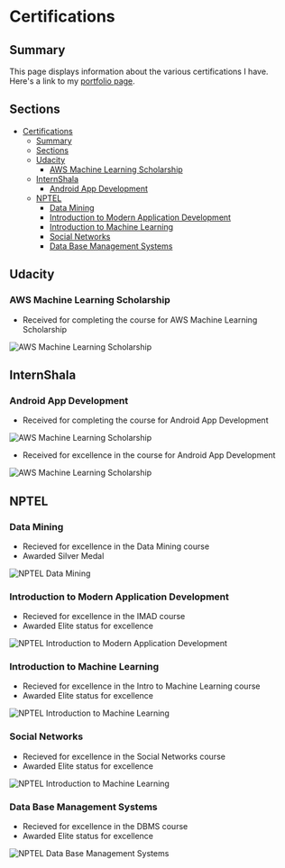 # Certifications

## Summary

This page displays information about the various certifications I have. Here's a link to my [portfolio page](index.html).

## Sections

- [Certifications](#certifications)
  - [Summary](#summary)
  - [Sections](#sections)
  - [Udacity](#udacity)
    - [AWS Machine Learning Scholarship](#aws-machine-learning-scholarship)
  - [InternShala](#internshala)
    - [Android App Development](#android-app-development)
  - [NPTEL](#nptel)
    - [Data Mining](#data-mining)
    - [Introduction to Modern Application Development](#introduction-to-modern-application-development)
    - [Introduction to Machine Learning](#introduction-to-machine-learning)
    - [Social Networks](#social-networks)
    - [Data Base Management Systems](#data-base-management-systems)

## Udacity

### AWS Machine Learning Scholarship

- Received for completing the course for AWS Machine Learning Scholarship

![AWS Machine Learning Scholarship](./static/img/aws-ml-scholarship.jpg)

## InternShala

### Android App Development

- Received for completing the course for Android App Development

![AWS Machine Learning Scholarship](./static/img/internshala-android-completion.png)

- Received for excellence in the course for Android App Development

![AWS Machine Learning Scholarship](./static/img/internshala-android-excellence.png)

## NPTEL

### Data Mining

- Recieved for excellence in the Data Mining course
- Awarded Silver Medal

![NPTEL Data Mining](./static/img/nptel-data-mining.jpg)

### Introduction to Modern Application Development

- Recieved for excellence in the IMAD course
- Awarded Elite status for excellence

![NPTEL Introduction to Modern Application Development](./static/img/nptel-imad.jpg)

### Introduction to Machine Learning

- Recieved for excellence in the Intro to Machine Learning course
- Awarded Elite status for excellence

![NPTEL Introduction to Machine Learning](./static/img/nptel-intro-ml.jpg)

### Social Networks

- Recieved for excellence in the Social Networks course
- Awarded Elite status for excellence

![NPTEL Introduction to Machine Learning](./static/img/nptel-social-networks.jpg)

### Data Base Management Systems

- Recieved for excellence in the DBMS course
- Awarded Elite status for excellence

![NPTEL Data Base Management Systems](./static/img/nptel-dbms.jpg)
